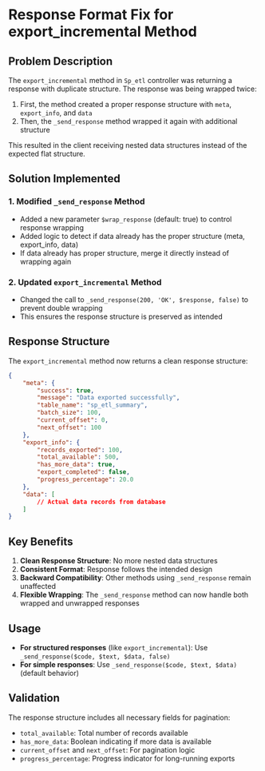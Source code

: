 # Response Format Fix for export_incremental Method

## Problem Description
The `export_incremental` method in `Sp_etl` controller was returning a response with duplicate structure. The response was being wrapped twice:

1. First, the method created a proper response structure with `meta`, `export_info`, and `data`
2. Then, the `_send_response` method wrapped it again with additional structure

This resulted in the client receiving nested data structures instead of the expected flat structure.

## Solution Implemented

### 1. Modified `_send_response` Method
- Added a new parameter `$wrap_response` (default: true) to control response wrapping
- Added logic to detect if data already has the proper structure (meta, export_info, data)
- If data already has proper structure, merge it directly instead of wrapping again

### 2. Updated `export_incremental` Method
- Changed the call to `_send_response(200, 'OK', $response, false)` to prevent double wrapping
- This ensures the response structure is preserved as intended

## Response Structure

The `export_incremental` method now returns a clean response structure:

```json
{
    "meta": {
        "success": true,
        "message": "Data exported successfully",
        "table_name": "sp_etl_summary",
        "batch_size": 100,
        "current_offset": 0,
        "next_offset": 100
    },
    "export_info": {
        "records_exported": 100,
        "total_available": 500,
        "has_more_data": true,
        "export_completed": false,
        "progress_percentage": 20.0
    },
    "data": [
        // Actual data records from database
    ]
}
```

## Key Benefits

1. **Clean Response Structure**: No more nested data structures
2. **Consistent Format**: Response follows the intended design
3. **Backward Compatibility**: Other methods using `_send_response` remain unaffected
4. **Flexible Wrapping**: The `_send_response` method can now handle both wrapped and unwrapped responses

## Usage

- **For structured responses** (like `export_incremental`): Use `_send_response($code, $text, $data, false)`
- **For simple responses**: Use `_send_response($code, $text, $data)` (default behavior)

## Validation

The response structure includes all necessary fields for pagination:
- `total_available`: Total number of records available
- `has_more_data`: Boolean indicating if more data is available
- `current_offset` and `next_offset`: For pagination logic
- `progress_percentage`: Progress indicator for long-running exports

